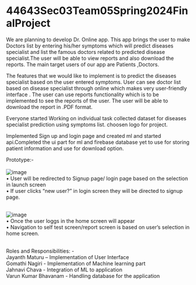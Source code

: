 # 44643Sec03Team05Spring2024FinalProject

We are planning to develop Dr. Online app. This app brings the user to  make Doctors 
list by entering his/her symptoms which will predict diseases specialist  and list the famous  doctors related to predicted disease specialist.The  user will be able to view  reports  and also download the reports.
The main target users of our app are Patients ,Doctors.

The features that we  would like to implement is to predict the diseases  specialist based on the user entered symptoms. User can see doctor list  based on disease specialist  through online which makes very user-friendly interface .
The user can use reports functionality which is to be implemented to see the reports of the user. The user will be able to download the report in .PDF format.

Everyone started Working on individual task collected dataset for diseases specialist prediction using symptoms list. choosen logo for project.

Implemented Sign up and login page and created ml and started api.Completed the ui part for ml and firebase database yet to use for storing patient information and use for download option.

Prototype:- <br><br>
![image](https://github.com/JayanthMaturu/44643Sec03Team05Spring2024FinalProject/assets/143036932/2740f577-9aea-4d5b-84d2-8c1f79e4df65)  <br>
•	User will be redirected to Signup page/ login page based on the selection in launch screen <br>
•	If user clicks “new user?” in login screen they will be directed to signup page.  <br><br>

![image](https://github.com/JayanthMaturu/44643Sec03Team05Spring2024FinalProject/assets/143036932/43ca7489-648e-40e2-8566-09c41042e59a) <br>
•	Once the user loggs in the home screen will appear<br>
•	Navigation to self test screen/report screen is based on user’s selection in home screen.  <br><br>





 Roles and Responsibilities: - <br>
Jayanth Maturu – Implementation of User Interface<br>
Gomathi Nagiri - Implementation of Machine learning part<br>
Jahnavi Chava - Integration of ML to application<br>
Varun Kumar Bhavanam - Handling database for the application<br>

